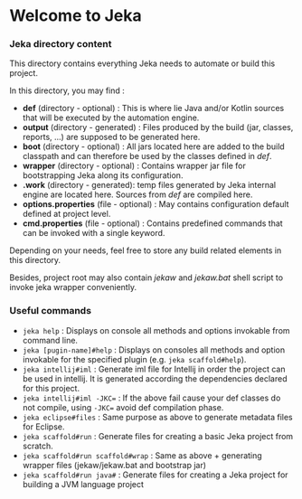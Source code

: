 # Welcome to Jeka


### Jeka directory content 

This directory contains everything Jeka needs to automate or build this project.

In this directory, you may find :
  * __def__ (directory - optional) : This is where lie Java and/or Kotlin sources that will be executed by the automation engine.
  * __output__ (directory - generated) : Files produced by the build (jar, classes, reports, ...) are supposed to be generated here.
  * __boot__ (directory - optional) : All jars located here are added to the build classpath and can therefore be used by the classes defined in *def*.
  * __wrapper__ (directory - optional) : Contains wrapper jar file for bootstrapping Jeka along its configuration.
  * __.work__ (directory - generated): temp files generated by Jeka internal engine are located here. Sources from _def_ are compiled here.
  * __options.properties__ (file - optional) : May contains configuration default defined at project level.
  * __cmd.properties__ (file - optional) : Contains predefined commands that can be invoked with a single keyword.

Depending on your needs, feel free to store any build related elements in this directory.

Besides, project root may also contain _jekaw_ and _jekaw.bat_ shell script to invoke jeka wrapper conveniently.

### Useful commands 

* `jeka help` : Displays on console all methods and options invokable from command line.
* `jeka [pugin-name]#help` : Displays on consoles all methods and option invokable for the specified plugin (e.g. `jeka scaffold#help`).
* `jeka intellij#iml` : Generate iml file for Intellij in order the project can be used in intellij. It is generated according the dependencies declared for this project.
* `jeka intellij#iml -JKC=` : If the above fail cause your def classes do not compile, using `-JKC=` avoid def compilation phase.
* `jeka eclipse#files` : Same purpose as above to generate metadata files for Eclipse.
* `jeka scaffold#run` : Generate files for creating a basic Jeka project from scratch.
* `jeka scaffold#run scaffold#wrap` : Same as above + generating wrapper files (jekaw/jekaw.bat and bootstrap jar)
* `jeka scaffold#run java#` : Generate files for creating a Jeka project for building a JVM language project




